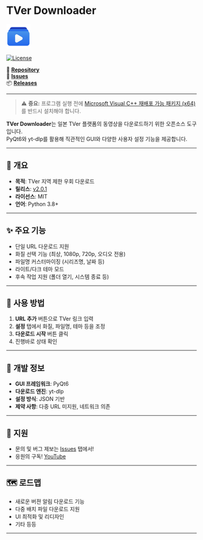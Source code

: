 # TVer Downloader

![TVer Downloader Logo](./logo.png)

[![License](https://img.shields.io/badge/license-MIT-blue)](https://opensource.org/licenses/MIT)

📌 [**Repository**](https://github.com/deuxdoom/TVerDownloader)  
🐞 [**Issues**](https://github.com/deuxdoom/TVerDownloader/issues)  
📦 [**Releases**](https://github.com/deuxdoom/TVerDownloader/releases)

---
> ⚠️ **중요:** 프로그램 실행 전에 [Microsoft Visual C++ 재배포 가능 패키지 (x64)](https://aka.ms/vs/17/release/vc_redist.x64.exe) 를 반드시 설치해야 합니다.

**TVer Downloader**는 일본 TVer 플랫폼의 동영상을 다운로드하기 위한 오픈소스 도구입니다.  
PyQt6와 yt-dlp를 활용해 직관적인 GUI와 다양한 사용자 설정 기능을 제공합니다.

---

## 📝 개요

- **목적**: TVer 지역 제한 우회 다운로드
- **릴리스**: [v2.0.1](https://github.com/deuxdoom/TVerDownloader/releases/tag/v2.0.1)
- **라이선스**: MIT
- **언어**: Python 3.8+

---

## ✨ 주요 기능

- 단일 URL 다운로드 지원
- 화질 선택 기능 (최상, 1080p, 720p, 오디오 전용)
- 파일명 커스터마이징 (시리즈명, 날짜 등)
- 라이트/다크 테마 모드
- 후속 작업 지원 (폴더 열기, 시스템 종료 등)

---

## 🚀 사용 방법

1. **URL 추가** 버튼으로 TVer 링크 입력
2. **설정** 탭에서 화질, 파일명, 테마 등을 조정
3. **다운로드 시작** 버튼 클릭
4. 진행바로 상태 확인

---

## 🔧 개발 정보

- **GUI 프레임워크**: PyQt6
- **다운로드 엔진**: yt-dlp
- **설정 방식**: JSON 기반
- **제약 사항**: 다중 URL 미지원, 네트워크 의존

---

## 🤝 지원

- 문의 및 버그 제보는 [Issues](https://github.com/deuxdoom/TVerDownloader/issues) 탭에서!
- 응원의 구독! [YouTube](https://www.youtube.com/@LE_SSERAFIM)

---

## 🗺️ 로드맵

- 새로운 버젼 알림 다운로드 기능
- 다중 배치 파일 다운로드 지원
- UI 최적화 및 리디자인
- 기타 등등

---